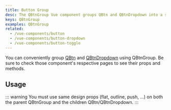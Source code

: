 ```yaml
---
title: Button Group
desc: The QBtnGroup Vue component groups QBtn and QBtnDropdown into a single unit.
keys: QBtnGroup
examples: QBtnGroup
related:
  - /vue-components/button
  - /vue-components/button-dropdown
  - /vue-components/button-toggle
---
```


You can conveniently group [QBtn](/vue-components/button) and [QBtnDropdown](/vue-components/button-dropdown) using QBtnGroup. Be sure to check those component's respective pages to see their props and methods.


<doc-api file="QBtnGroup" />

## Usage
<doc-example title="Examples" file="Group" />

::: warning
You must use same design props (flat, outline, push, ...) on both the parent QBtnGroup and the children QBtn/QBtnDropdown.
:::

<doc-example title="Spread horizontally" file="GroupSpread" />

<doc-example title="With QBtnDropdown" file="WithDropdown" />
